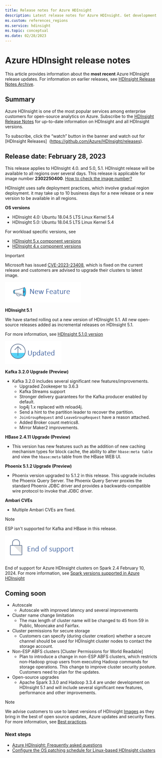 ```yaml
---
title: Release notes for Azure HDInsight 
description: Latest release notes for Azure HDInsight. Get development tips and details for Hadoop, Spark, Hive, and more.
ms.custom: references_regions
ms.service: hdinsight
ms.topic: conceptual
ms.date: 02/28/2023
---
```


# Azure HDInsight release notes

This article provides information about the **most recent** Azure HDInsight release updates. For information on earlier releases, see [HDInsight Release Notes Archive](hdinsight-release-notes-archive.md).

## Summary

Azure HDInsight is one of the most popular services among enterprise customers for open-source analytics on Azure.
Subscribe to the [HDInsight Release Notes](./subscribe-to-hdi-release-notes-repo.md) for up-to-date information on HDInsight and all HDInsight versions. 

To subscribe, click the “watch” button in the banner and watch out for [HDInsight Releases] 
(https://github.com/Azure/HDInsight/releases).

## Release date: February 28, 2023

This release applies to HDInsight 4.0. and 5.0, 5.1. HDInsight release will be available to all regions over several days. This release is applicable for image number **2302250400**. [How to check the image number?](./view-hindsight-cluster-image-version.md)

HDInsight uses safe deployment practices, which involve gradual region deployment. it may take up to 10 business days for a new release or a new version to be available in all regions.

**OS versions**

* HDInsight 4.0: Ubuntu 18.04.5 LTS Linux Kernel 5.4
* HDInsight 5.0: Ubuntu 18.04.5 LTS Linux Kernel 5.4

For workload specific versions, see 

* [HDInsight 5.x component versions](./hdinsight-5x-component-versioning.md)
* [HDInsight 4.x component versions](./hdinsight-40-component-versioning.md)

> [!IMPORTANT] 
> Microsoft has issued [CVE-2023-23408](https://msrc.microsoft.com/update-guide/vulnerability/CVE-2023-23408), which is fixed on the current release and customers are advised to upgrade their clusters to latest image. 

![Icon showing new features with text.](media/hdinsight-release-notes/new-icon-for-new-feature.png) 

**HDInsight 5.1**

We have started rolling out a new version of HDInsight 5.1. All new open-source releases added as incremental releases on HDInsight 5.1.

For more information, see [HDInsight 5.1.0 version](./hdinsight-51-component-versioning.md)

![Icon showing update with text.](media/hdinsight-release-notes/new-icon-for-updated.png)

**Kafka 3.2.0 Upgrade (Preview)** 

* Kafka 3.2.0 includes several significant new features/improvements.
	* Upgraded Zookeeper to 3.6.3
	* Kafka Streams support
	* Stronger delivery guarantees for the Kafka producer enabled by default.
	* log4j 1.x replaced with reload4j.
	* Send a hint to the partition leader to recover the partition.
	* `JoinGroupRequest` and `LeaveGroupRequest` have a reason attached.
	* Added Broker count metrics8. 
	* Mirror Maker2 improvements.

**HBase 2.4.11 Upgrade (Preview)**
* This version has new features such as the addition of new caching mechanism types for block cache, the ability to alter `hbase:meta table` and view the `hbase:meta` table from the HBase WEB UI. 

**Phoenix 5.1.2 Upgrade (Preview)**
 * Phoenix version upgraded to 5.1.2 in this release. This upgrade includes the Phoenix Query Server. The Phoenix Query Server proxies the standard Phoenix JDBC driver and provides a backwards-compatible wire protocol to invoke that JDBC driver.
 
**Ambari CVEs**
  * Multiple Ambari CVEs are fixed.

> [!NOTE]
> ESP isn't supported for Kafka and HBase in this release.
>

![Icon showing end of support with text.](media/hdinsight-release-notes/new-icon-for-end-of-support.png)

End of support for Azure HDInsight clusters on Spark 2.4 February 10, 2024. For more information, see [Spark versions supported in Azure HDInsight](./hdinsight-40-component-versioning.md#spark-versions-supported-in-azure-hdinsight)

## Coming soon

* Autoscale
  * Autoscale with improved latency and several improvements 
* Cluster name change limitation 
  * The max length of cluster name will be changed to 45 from 59 in Public, Mooncake and Fairfax. 
* Cluster permissions for secure storage  
  * Customers can specify (during cluster creation) whether a secure channel should be used for HDInsight cluster nodes to contact the storage account. 
* Non-ESP ABFS clusters [Cluster Permissions for World Readable] 
  * Plan to introduce a change in non-ESP ABFS clusters, which restricts non-Hadoop group users from executing Hadoop commands for storage operations. This change to improve cluster security posture. Customers need to plan for the updates.
* Open-source upgrades
  * Apache Spark 3.3.0 and Hadoop 3.3.4 are under development on HDInsight 5.1 and will include several significant new features, performance and other improvements.

 > [!NOTE]
 > We advise customers to use to latest versions of HDInsight [Images](./view-hindsight-cluster-image-version.md) as they bring in the best of open source updates,  Azure updates and security fixes. For more information, see [Best practices](./hdinsight-overview-before-you-start.md).

### Next steps
* [Azure HDInsight: Frequently asked questions](./hdinsight-faq.yml)
* [Configure the OS patching schedule for Linux-based HDInsight clusters](./hdinsight-os-patching.md)
